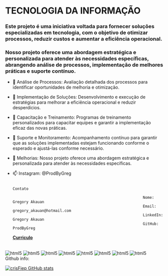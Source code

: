 #                                                                    TECNOLOGIA DA INFORMAÇÃO

### Este projeto é uma iniciativa voltada para fornecer soluções especializadas em tecnologia, com o objetivo de otimizar processos, reduzir custos e aumentar a eficiência operacional.
### Nosso projeto oferece uma abordagem estratégica e personalizada para atender às necessidades específicas, abrangendo análise de processos, implementação de melhores práticas e suporte contínuo.

- 🔭 Análise de Processos: Avaliação detalhada dos processos para identificar oportunidades de melhoria e otimização.
  
- 🌱 Implementação de Soluções: Desenvolvimento e execução de estratégias para melhorar a eficiência operacional e reduzir desperdícios.
  
- 👯 Capacitação e Treinamento: Programas de treinamento personalizados para capacitar equipes e garantir a implementação eficaz das novas práticas.
  
- 💬 Suporte e Monitoramento: Acompanhamento contínuo para garantir que as soluções implementadas estejam funcionando conforme o esperado e ajustá-las conforme necessário.
  
- 🤔 Melhorias: Nosso projeto oferece uma abordagem estratégica e personalizada para atender às necessidades específicas.
  
- 📫 Instagram: @ProdByGreg

                                                                         Contato

                                                                Nome: Gregory Akauan
                                                                Email: gregory_akauan@hotmail.com
                                                                LinkedIn: Gregory Akauan
                                                                GitHub: ProdByGreg
  
  <a href="https://github.com/ProdByGreg/ProdByGreg/blob/main/GregoryAkauan.pdf" class="nav-link">**Curriculo**</a>


<div style ="display: inline_block"><br/>
 <img align="center" alt="html5" src="https://img.shields.io/badge/Python-3776AB?style=for-the-badge&logo=python&logoColor=white"; />
   <img align="center" alt="html5" src="https://img.shields.io/badge/CSS3-1572B6?style=for-the-badge&logo=css3&logoColor=white"; />
  <img align="center" alt="html5" src="https://img.shields.io/badge/HTML5-E34F26?style=for-the-badge&logo=html5&logoColor=white"; />
  <img align="center" alt="html5" src="https://img.shields.io/badge/C%2B%2B-00599C?style=for-the-badge&logo=c%2B%2B&logoColor=white"; />
  <img align="center" alt="html5" src="https://img.shields.io/badge/C%23-239120?style=for-the-badge&logo=c-sharp&logoColor=white"; />
  <img align="center" alt="html5" src="https://img.shields.io/badge/MySQL-00000F?style=for-the-badge&logo=mysql&logoColor=white"; />
  <img align="center" alt="html5" src="https://img.shields.io/badge/Microsoft_Excel-217346?style=for-the-badge&logo=microsoft-excel&logoColor=white"; />
  <img align="center" alt="html5" src="https://img.shields.io/badge/MySQL-005C84?style=for-the-badge&logo=mysql&logoColor=white"; />
</div>
Github info:

[![crisFiep GitHub stats](https://github-readme-stats.vercel.app/api?username=crisFiep)](https://github.com/crisFiep/github-readme-stats)
